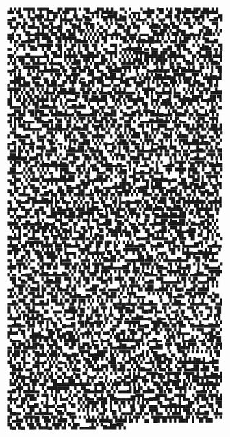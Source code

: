 ▟▞▟▝▜▜▝▛▜▅▃▛▟▛▜▝▝▉▃▟▜▟▟▄▝▚▝▃▃▚▟▆▝▇▝▟▝▉▟▇▟▛▟█▟▟▃▅▝▚▝▅▜▛▟▃▛▐▟▄▞▙▞▆▞▝▝▆▜▜▟▇▝▞▟▃▞▚▝▄▞▜▝▊▞▅▝▆▜▝▃▅▜▜▃▛▟▚▟▃▜▅▜▃▟▝▝▆▟▝▛▇▝▄▝▞▝▆▞▄▜▅▝▝▟▆▞▆▞▙▞▝▜▞▝▚▃▝▜▃▞▃▝▆▃▟▟▄▜▅▜▄▜▟▝▛▞▞▞▅▜▃▟▄▝█▃▞▃▃▝▇▟▛▞▅▛▇▃▄▃▛▟▉▞▞▜▚▞▃▟▅▜▝▜▙▝▊▜▜▜▅▟▞▞▟▝▊▝▝▝▉▞▛▟▅▟█▟▞▃▚▟▐▟▛▝▞▝▇▃▅▃▝▞▜▝▆▞▜▜▛▝█▝▃▛▐▝▉▝▊▝▃▝▜▝▃▟▄▟▞▃▚▃▝▃▆▝▉▜▃▝▝▟▆▞▃▜▅▞▃▃▆▃▃▃▙▝█▟▐▟▟▞▙▟▇▟▚▞▜▜▝▞▞▞▛▛▇▟█▟▛▟█▟▄▝▚▞▙▟▊▟▟▞▟▝▊▃▜▟▃▞▟▃▄▝▞▟▇▝▛▞▄▟▛▞▄▝▟▟▟▜▙▜▝▟▜▛▐▞▃▝▆▟▝▃▚▜▅▞▃▟▚▝▜▜▜▃▙▟▅▞▙▝▇▜▟▜▄▜▃▝█▟▆▜▜▝▛▝▚▃▟▟▄▞▙▛▇▟▟▃▛▝▐▝█▝▐▟▄▝▚▟▞▃▝▞▛▝▆▜▛▃▝▜▄▟▜▟█▃▛▃▄▞▞▟▞▟▇▟▅▟▜▜▄▞▛▝▟▟▅▟▞▜▜▟▇▝▇▃▜▟▊▃▛▝▛▝▇▟▜▝▜▃▞▃▞▜▙▝▇▛▐▝▐▞▆▞▛▞▝▜▟▜▅▝▊▟▜▜▛▞▄▜▝▞▟▃▛▟▇▟█▃▜▟▚▞▟▃▄▜▟▟▃▃▚▝█▜▚▃▙▟▐▃▝▞▟▝▅▜▚▟▅▟▝▟▐▞▙▜▟▟▐▟▚▝▄▃▛▝▉▟▇▟█▝▊▟▚▜▙▟▅▝▐▃▛▃▟▝▜▟▅▟█▜▃▟▊▜▜▃▃▜▞▝▉▟▅▃▙▝▞▃▆▟▅▝▄▝▄▞▃▞▞▝▄▞▚▝▊▝▞▞▜▜▞▃▛▞▚▝▃▝▐▞▄▃▟▜▟▝▉▛▇▃▜▟▆▟▃▞▆▃▃▟▛▞▅▟▊▝▅▃▆▜▞▛▇▟▄▃▙▜▅▟▚▞▙▃▙▜▚▟▐▜▚▃▃▜▙▃▅▝▆▝▟▝▞▛▐▞▙▟▜▞▆▝▚▟▚▝▃▃▆▟▆▟▞▟▚▃▝▝▟▜▃▜▜▝▟▝▜▟▃▃▞▜▟▟█▃▛▟▅▟▊▝▇▜▞▞▚▛▐▜▄▝▜▝▐▃▛▜▃▞▛▝▉▟▟▜▞▟█▟▞▜▅▃▅▝▐▃▞▜▞▝▐▟▚▝▇▞▚▟▅▞▚▝▟▞▞▟▇▝▊▞▞▝▆▟▝▟▅▞▚▜▄▞▃▜▞▃▅▝▇▃▙▝▜▝▇▞▃▝▐▜▚▟▇▝▞▞▄▃▞▟▇▞▆▃▚▜▜▃▜▝▐▝▐▜▙▟▉▟▅▞▚▞▚▟▐▞▄▜▝▜▚▟▇▝▝▟▆▟▉▞▆▟▄▝▃▛▐▝▉▃▜▟▃▟▅▜▜▞▜▃▚▞▄▟▅▞▟▞▅▟█▟▄▞▄▟▜▝▛▝▞▃▛▜▅▝▇▞▙▜▄▝▞▛▇▝▅▟▜▃▛▝▛▝▚▜▝▞▛▃▟▃▞▜▚▜▝▟▜▝▛▃▛▟▅▟█▟▆▞▛▃▟▝▄▞▜▟▅▃▅▃▜▝▛▃▙▝▐▝▃▟▞▜▛▝▆▜▜▞▆▟▅▟▉▃▞▞▙▝▞▞▃▝▐▜▙▃▜▞▟▝▜▃▞▜▝▟▆▝▐▃▅▃▛▟▃▝▛▝▜▛▐▜▙▝▃▞▙▞▃▜▅▝▞▟▅▜▄▟▅▟█▟▊▝▃▜▃▟▉▟▚▝▝▟▝▜▅▜▃▜▅▟▅▃▄▝▅▝▜▟▐▝▛▜▝▝▜▃▚▞▆▃▚▞▝▝▄▝▅▃▆▜▛▝▄▝▃▃▟▟█▜▞▃▄▟▐▟█▃▝▃▞▜▙▛▇▟▛▝▆▜▜▞▚▟▃▝▛▃▆▜▄▜▙▜▚▟▉▃▙▜▜▟▚▞▆▜▛▞▞▜▙▞▃▜▟▜▜▟▝▃▜▝▇▜▅▜▄▝▅▃▟▜▙▟▇▟▐▞▙▃▚▞▞▃▜▃▜▞▝▟▐▃▄▃▅▞▅▝▛▟█▝▉▟▜▟▟▟▅▞▄▟▟▟▄▞▆▃▞▃▅▝▐▞▅▃▙▞▟▟▐▟▆▃▜▜▞▟▄▜▄▞▞▟▉▟▆▞▅▟▇▞▞▃▜▟▟▟▐▞▚▞▄▃▛▃▜▝▚▟▉▜▜▟▉▟▛▜▜▝▆▟▝▜▙▞▞▛▇▝▅▝▆▟▇▟▇▟▉▝▚▜▃▜▅▝▅▟▞▃▆▃▟▞▄▃▞▜▄▞▚▞▝▜▝▜▃▟▊▝▇▞▚▃▚▃▛▃▙▟▛▟▇▟▊▞▅▃▆▜▞▞▝▞▜▝▚▜▟▜▛▟▜▞▅▟▐▃▜▞▛▝▆▝▅▟▉▟▃▜▙▝▅▝▃▟▊▞▜▟▃▟▆▝▞▜▞▞▅▟▟▝▚▟▃▝▅▝▆▜▟▞▃▟▉▃▚▛▇▝▝▜▝▝▜▝▄▃▟▜▟▟▃▝▄▜▙▝▉▝▚▟▐▝▚▟▄▞▄▛▇▜▜▟▅▜▅▜▅▃▙▝▄▛▐▛▐▛▐▞▝▟▟▃▅▞▚▃▆▞▜▜▃▜▃▃▆▜▝▃▟▃▆▜▛▝▆▝▆▞▟▟▞▛▐▃▃▝█▜▄▟▄▞▅▝▆▝▛▜▜▞▚▝▝▃▄▝█▝▐▟▄▃▆▟▟▃▞▃▝▃▛▞▃▝▉▝▜▛▐▃▙▝▝▃▙▝▞▞▆▟▊▞▚▃▄▟▉▟▉▞▞▟▃▃▆▃▛▝▇▝▛▟▃▟▅▜▜▞▃▝▟▜▛▟▝▜▛▟▚▜▟▝▉▜▄▟▃▃▅▛▐▃▜▜▚▜▅▃▜▝▟▃▆▝▐▝▆▃▃▞▞▃▝▃▄▞▛▟▅▃▆▃▆▞▞▝█▝▅▛▐▜▚▝▐▝▛▝▛▞▅▟▃▜▃▜▜▜▟▞▃▟▆▃▜▜▛▝█▝▅▞▜▃▝▟▆▟▊▝▜▝▟▝█▝▝▜▅▜▝▜▚▝▉▞▝▃▅▝▜▃▃▃▙▜▝▟▚▃▟▜▚▃▞▜▛▞▅▟▐▞▚▞▙▃▛▟▝▝▃▟▛▃▞▃▃▞▛▞▛▜▞▟▉▃▟▟▚▜▄▞▃▟▚▟▟▝▝▟▞▞▚▞▜▟▟▝▜▟▝▞▜▟▅▃▅▞▚▞▜▟▊▞▃▜▜▃▃▝▝▝▞▝▉▃▆▞▜▟▜▜▚▞▆▃▆▞▜▃▜▃▆▟▝▜▟▞▚▛▐▜▝▞▝▟▞▝▄▟▄▟▄▞▟▃▆▃▝▃▞▟▇▃▝▟▃▟▃▝▚▟▊▝▞▃▜▟▃▝▄▝▃▃▚▟█▞▆▝▐▟▝▛▐▝▜▛▇▟▝▜▄▟▜▃▜▝▃▞▄▝▜▞▃▝▜▝█▟▄▟▐▜▟▟▜▃▄▝▄▝▃▟▝▛▐▟▝▛▐▞▚▃▛▃▚▟▆▃▄▝▄▃▜▃▛▞▅▃▜▝▃▛▐▜▃▟▅▃▜▟▝▛▐▝▇▝▄▃▆▝▉▛▇▜▛▞▝▃▛▝▜▜▜▃▄▝█▛▇▞▅▜▙▝▅▃▙▃▅▟▞▟▄▞▆▝▐▃▞▝▇▞▛▃▅▞▞▃▟▞▄▞▄▞▛▃▆▝▇▞▜▃▞▜▞▝▛▞▟▃▃▝▝▜▃▟▚▞▚▃▃▝▄▜▛▛▇▜▄▜▜▟█▟▝▝▐▃▚▃▞▝█▟▟▟▄▟▝▃▅▃▝▟▜▝▐▃▟▞▃▞▟▛▇▃▜▟▜▟▟▛▇▝▆▜▄▝▚▛▐▟▜▞▆▝▃▜▃▟▇▃▅▜▝▝▄▟▆▝▛▝█▟▟▜▚▝▚▞▟▜▛▟▊▜▚▝▇▟▞▟▉▞▅▃▅▞▛▜▄▟█▛▐▞▞▜▜▝▃▟▐▝▇▃▄▝▄▝▜▞▝▝▝▝▐▝▊▟▝▃▜▃▝▟▃▞▞▞▄▃▜▞▅▝▇▞▛▝▝▟▊▃▚▟▜▞▞▃▙▜▙▛▇▝▟▟▟▟▇▟▃▟▅▝▉▟▞▃▞▜▝▃▛▝▅▝▞▟▄▝▞▜▟▟▜▝▉▟▊▃▚▜▅▃▞▞▙▞▙▝▅▜▃▟▊▟▇▝▆▝▛▟▄▃▛▞▛▞▟▝▄▜▃▞▆▝▚▃▞▃▚▝▝▃▚▟▐▟▃▞▜▛▇▞▛▜▛▝█▜▟▃▙▟▇▟▐▟▚▜▃▜▛▃▛▝█▃▙▟█▃▙▟▞▃▆▞▞▟▅▜▅▜▚▝▛▝▅▞▅▛▇▛▐▞▞▜▟▟▆▟▞▃▅▜▚▟▟▃▝▞▜▜▛▜▚▝▃▜▅▃▙▟▚▞▞▃▃▟▐▟▚▟▅▝▉▞▆▝▜▜▝▝▃▟▞▞▚▟▃▞▄▛▇▞▝▜▝▟▐▃▞▞▚▞▙▃▚▟▄▜▙▃▃▃▆▜▜▃▄▟▛▜▃▞▜▜▃▝▟▜▙▜▜▟▞▝▄▛▐▃▅▝▟▃▞▃▅▝▅▝▞▟▜▛▐▛▐▝▚▜▝▟▝▟▞▃▃▜▃▟▅▟▃▟▛▝▃▞▆▝█▜▄▃▝▃▛▃▙▟▃▝▆▞▄▃▝▝▐▝▝▃▛▝▆▝▃▃▛▃▛▃▜▜▃▝▞▟▟▝▉▞▟▃▅▝▟▃▛▃▙▞▛▛▇▝▇▞▛▟▅▝▛▝▝▟▟▞▟▟▄▜▟▟▐▞▛▝▄▝█▛▇▜▜▜▙▛▐▝▆▜▅▝▝▜▄▜▄▝▉▞▙▟▄▜▛▟▝▟▛▃▃▟▞▝▅▟▇▜▚